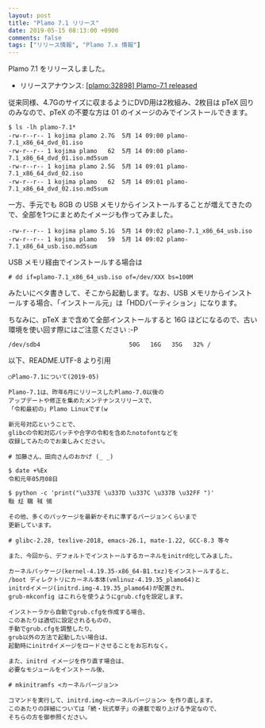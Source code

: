 ```yaml
---
layout: post
title: "Plamo 7.1 リリース"
date: 2019-05-15 08:13:00 +0900
comments: false
tags: ["リリース情報", "Plamo 7.x 情報"]
---
```


Plamo 7.1 をリリースしました。

* リリースアナウンス: [[plamo:32898] Plamo-7.1 released](http://www.linet.gr.jp/~kojima/PlamoWeb/ML/htdocs/201905/msg00044.html)

<!--more-->

従来同様、4.7Gのサイズに収まるようにDVD用は2枚組み、2枚目は pTeX 回りのみなので、pTeX の不要な方は 01 のイメージのみでインストールできます。

```
$ ls -lh plamo-7.1*
-rw-r--r-- 1 kojima plamo 2.7G  5月 14 09:00 plamo-7.1_x86_64_dvd_01.iso
-rw-r--r-- 1 kojima plamo   62  5月 14 09:00 plamo-7.1_x86_64_dvd_01.iso.md5sum
-rw-r--r-- 1 kojima plamo 2.5G  5月 14 09:01 plamo-7.1_x86_64_dvd_02.iso
-rw-r--r-- 1 kojima plamo   62  5月 14 09:01 plamo-7.1_x86_64_dvd_02.iso.md5sum
```

一方、手元でも 8GB の USB メモリからインストールすることが増えてきたので、全部を1つにまとめたイメージも作ってみました。

```
-rw-r--r-- 1 kojima plamo 5.1G  5月 14 09:02 plamo-7.1_x86_64_usb.iso
-rw-r--r-- 1 kojima plamo   59  5月 14 09:02 plamo-7.1_x86_64_usb.iso.md5sum
```

USB メモリ経由でインストールする場合は

```
# dd if=plamo-7.1_x86_64_usb.iso of=/dev/XXX bs=100M
```

みたいにベタ書きして、そこから起動します。なお、USB メモリからインストールする場合、「インストール元」は「HDDパーティション」になります。

ちなみに、pTeX まで含めて全部インストールすると 16G ほどになるので、古い環境を使い回す際にはご注意ください :-P

```
/dev/sdb4                         50G   16G   35G   32% /
```

以下、README.UTF-8 より引用

```
○Plamo-7.1について(2019-05)

Plamo-7.1は、昨年6月にリリースしたPlamo-7.0以後の
アップデートや修正を集めたメンテナンスリリースで、
「令和最初の」Plamo Linuxです(w

新元号対応ということで、
glibcの令和対応パッチや合字の令和を含めたnotofontなどを
収録してみたのでお楽しみください。

# 加藤さん、田向さんのおかげ (_ _)

$ date +%Ex
令和元年05月08日

$ python -c 'print("\u337E \u337D \u337C \u337B \u32FF ")'
㍾ ㍽ ㍼ ㍻ ㋿ 

その他、多くのパッケージを最新かそれに準ずるバージョンくらいまで
更新しています。

# glibc-2.28, texlive-2018, emacs-26.1, mate-1.22, GCC-8.3 等々

また、今回から、デフォルトでインストールするカーネルをinitrd化してみました。

カーネルパッケージ(kernel-4.19.35-x86_64-B1.txz)をインストールすると、
/boot ディレクトリにカーネル本体(vmlinuz-4.19.35_plamo64)と
initrdイメージ(initrd.img-4.19.35_plamo64)が配置され、
grub-mkconfig はこれらを使うようにgrub.cfgを設定します。

インストーラから自動でgrub.cfgを作成する場合、
このあたりは適切に設定されるものの、
手動でgrub.cfgを調整したり、
grub以外の方法で起動したい場合は、
起動時にinitrdイメージをロードさせることをお忘れなく。

また、initrd イメージを作り直す場合は、
必要なモジュールをインストール後、

# mkinitramfs <カーネルバージョン>

コマンドを実行して、initrd.img-<カーネルバージョン> を作り直します。
このあたりの詳細については「続・玩式草子」の連載で取り上げる予定なので、
そちらの方を御参照ください。

```
